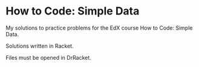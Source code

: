 # How to Code: Simple Data

My solutions to practice problems for the EdX course How to Code: Simple Data.

Solutions written in Racket.

Files must be opened in DrRacket.
